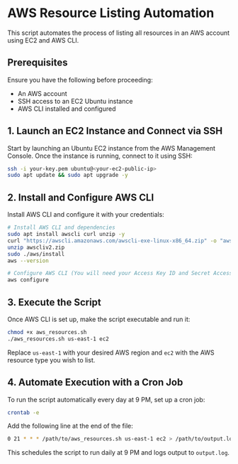 # AWS Resource Listing Automation

This script automates the process of listing all resources in an AWS account using EC2 and AWS CLI.

## Prerequisites
Ensure you have the following before proceeding:
- An AWS account
- SSH access to an EC2 Ubuntu instance
- AWS CLI installed and configured

## 1. Launch an EC2 Instance and Connect via SSH

Start by launching an Ubuntu EC2 instance from the AWS Management Console. Once the instance is running, connect to it using SSH:

```bash
ssh -i your-key.pem ubuntu@<your-ec2-public-ip>
sudo apt update && sudo apt upgrade -y
```

## 2. Install and Configure AWS CLI

Install AWS CLI and configure it with your credentials:

```bash
# Install AWS CLI and dependencies
sudo apt install awscli curl unzip -y
curl "https://awscli.amazonaws.com/awscli-exe-linux-x86_64.zip" -o "awscliv2.zip"
unzip awscliv2.zip
sudo ./aws/install
aws --version

# Configure AWS CLI (You will need your Access Key ID and Secret Access Key)
aws configure
```

## 3. Execute the Script

Once AWS CLI is set up, make the script executable and run it:

```bash
chmod +x aws_resources.sh
./aws_resources.sh us-east-1 ec2
```

Replace `us-east-1` with your desired AWS region and `ec2` with the AWS resource type you wish to list.

## 4. Automate Execution with a Cron Job

To run the script automatically every day at 9 PM, set up a cron job:

```bash
crontab -e
```

Add the following line at the end of the file:

```bash
0 21 * * * /path/to/aws_resources.sh us-east-1 ec2 > /path/to/output.log 2>&1
```

This schedules the script to run daily at 9 PM and logs output to `output.log`.

